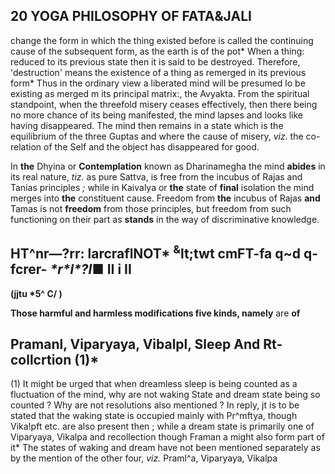 ## **20 YOGA PHILOSOPHY OF FATA&JALI**

change the form in which the thing existed before is called the continuing cause of the subsequent form, as the earth is of the pot\* When a thing: reduced to its previous state then it is said to be destroyed. Therefore, 'destruction' means the existence of a thing as remerged in its previous form\* Thus in the ordinary view a liberated mind will be presumed lo be existing as merged m its principal matrix:, the Avyakta. From the spiritual standpoint, when the threefold misery ceases effectively, then there being no more chance of its being manifested, the mind lapses and looks like having disappeared. The mind then remains in a state which is the equilibrium of the three Guptas and where the cause of misery, *viz.* the co-relation of the Self and the object has disappeared for good.

In **the** Dhyina or **Contemplation** known as Dharinamegha the mind **abides** in its real nature, *tiz.* as pure Sattva, is free from the incubus of Rajas and Tanias principles *;* while in Kaivalya or **the** state of **final** isolation the mind merges into **the** constituent cause. Freedom from **the** incubus of Rajas **and** Tamas is not **freedom** from those principles, but freedom from such functioning on their part as **stands** in the way of discriminative knowledge.

## **HT^nr—?rr: larcraflNOT\* <sup>&</sup>lt;twt** cmFT-fa q~d q-fcrer- *\*r\*l\*?I*■ II i II

**(jjtu \*5^ C/ )**

**Those harmful and harmless modifications five kinds, namely** are **of**

## **Pramanl, Viparyaya, Vibalpl, Sleep And Rt-collcrtion (1)\***

(1) It might be urged that when dreamless sleep is being counted as a fluctuation of the mind, why are not waking State and dream state being so counted ? Why are not resolutions also mentioned ? In reply, jt is to be stated that the waking state is occupied mainly with Pr^mftya, though Vika!pft etc. are also present then ; while a dream state is primarily one of Viparyaya, Vikalpa and recollection though Framan a might also form part of it\* The states of waking and dream have not been mentioned separately as by the mention of the other four, *viz.* Praml^a, Viparyaya, Vikalpa